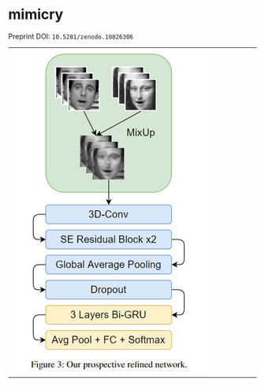 # mimicry


Preprint DOI: `10.5281/zenodo.10826306`

<table >
<tr>
</tr>
<tr>
<td width="40% style="text-align: center;">
<img src="assets/model.png" alt="summary_tab">
<!-- ![summary_tab](assets/model.png) -->
</td>
<td width="60%>

Title: **Automated Lip Reading from Video Dataset with 3D Convolutional Neural Network**

Abstract: Lip reading from videos or images using deep learning-based solutions is becoming increasingly necessary to solve a variety of tasks, especially for physically challenged people. As the world's sixth most widely spoken language, Bengali (Bangla) is still far behind other languages in terms of technological progress. In this work,  using video data we produced (in preparation), we attempt to find a solution to solve the lip-reading problem in Bengali using a 3D Convolutional Neural Network (3D-CNN). 
So far, we are testing different Machine Learning (ML) and Deep Learning (DL) based models’ performance from a private synthetic dataset (English) that we will publish soon. 

</td>
</tr>
</table>





